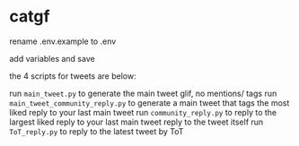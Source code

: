 # catgf

rename .env.example to .env

add variables and save

the 4 scripts for tweets are below:

run `main_tweet.py` to generate the main tweet glif, no mentions/ tags
run `main_tweet_community_reply.py` to generate a main tweet that tags the most liked reply to your last main tweet
run `community_reply.py` to reply to the largest liked reply to your last main tweet reply to the tweet itself
run `ToT_reply.py` to reply to the latest tweet by ToT
